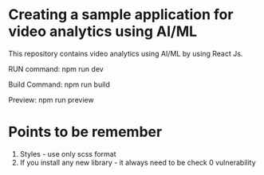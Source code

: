 # Creating a sample application for video analytics using AI/ML

This repository contains video analytics using AI/ML by using React Js.

RUN command: npm run dev

Build Command: npm run build

Preview: npm run preview

# Points to be remember

1. Styles - use only scss format
2. If you install any new library - it always need to be check 0 vulnerability
